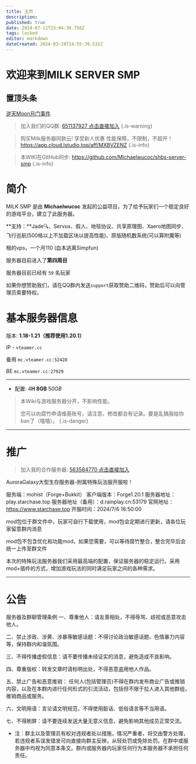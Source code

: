 ```yaml
---
title: 主页
description: 
published: true
date: 2024-07-11T23:04:38.756Z
tags: locked
editor: markdown
dateCreated: 2024-03-19T14:55:39.532Z
---
```


# 欢迎来到MILK SERVER SMP

## 置顶头条
[逆天Moon月门事件](/news/240710)


> 加入我们的QQ群: [651137927 点击直接加入](https://qm.qq.com/q/yeZcjLdmw2)
{.is-warning}


> 购买Milk服务器同款云! 享受新人优惠
> 性能保障，不限制，不超开！
> https://app.cloud.lstudio.top/aff/MXBVZENZ
{.is-info}

> 本WIKI在GitHub同步:
> https://github.com/Michaelwucoc/shbs-server-smp
{.is-info}



# 简介

MILK SMP 是由 **Michaelwucoc** 发起的公益项目，为了给予玩家们一个稳定良好的游戏平台，建立了此服务器。

**支持：**Jade🔍、Servux、假人、地毯协议、共享原理图、Xaero地图同步、飞行巡航(500格以上不加载区块以提高性能)、原版随机数系统(可以算附魔等) 

租的vps，一个月110 (血本逃离Simpfun)

服务器目前进入了**第四周目**

服务器目前已经有 `59` 名玩家

如果你想赞助我们，请在QQ群内发送`support`获取赞助二维码，赞助后可以向管理员索要特权。

# 基本服务器信息

版本: **1.18-1.21（推荐使用1.20.1）**

IP - `vteamer.cc`

备用 `mc.vteamer.cc:52428 `

BE `mc.vteamer.cc:27929`

---

-   配置: 4**H 8GB** 5*0GB*

> 本Wiki与游戏服务器分开，不影响性能。
> 
> 您可以向腐竹申请维基账号，请注意，修改都会有记录。要是乱搞我给你ban了（嘻嘻）。
{.is-danger}



---
# 推广
> 加入我的合作服务器: [563584770 点击直接加入](https://qm.qq.com/q/4Lnojo2Hm8)

AuroraGalaxy大型生存服务器-附属特殊玩法服开服啦！

服务端：mohist（Forge+Bukkit）
客户端版本：Forge1.20.1
服务器地址：play.starchase.top
服务器地址（备用）：d.rainplay.cn:53179
官网地址：https://www.starchase.top
开服时间：2024/7/6 16:50:00

mod包位于群文件中，玩家可自行下载使用，mod包会定期进行更新，请各位玩家留意群内消息

mod包不包含优化和功能mod，如果您需要，可以等待腐竹整合，整合完毕后会统一上传至群文件

本次的特殊玩法服务器我们采用最高端的配置，保证服务器的稳定运行。采用mod+插件的方式，增加游戏玩法的同时满足玩家之间的各种需求。



---
# 公告
服务器及群聊管理条例
一、尊重他人：请友善相处，不得辱骂、歧视或恶意攻击他人。

二、禁止涉政、涉黄、涉暴等敏感话题：不得讨论政治敏感话题、色情暴力内容等，保持群内和谐氛围。

三、不得传播虚假信息：请不要传播未经证实的消息，避免造成不良影响。

四、尊重版权：转发文章时请标明出处，不得恶意盗用他人作品。

五、禁止广告和恶意推销： 任何人(包括管理员)不得在群内发布商业广告或推销内容，以及在本群内进行任何形式的引流活动，包括但不限于拉人进入其他群组，推销商品或服务。

六、文明用语：言论请文明规范，不得使用脏话、低俗语言等不当用语。

七、不得刷屏：请不要连续发送大量无意义信息，避免影响其他成员正常交流。


* 注：群主以及管理员有权对违规者处以措施，情况严重者，将交由警方处理，若违规者系误发错发可向直接向群主反映，从轻处罚或免除处罚。在群中或服务器中均视为同意本条文。群内或服务器内玩家任何行为本服务器不承担任何责任。
